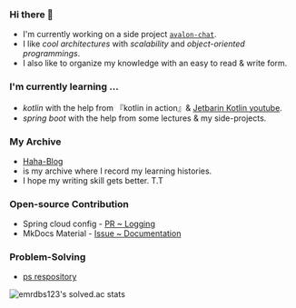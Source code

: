### Hi there 👋
- I'm currently working on a side project [`avalon-chat`](https://github.com/avalon-202n).
- I like *cool architectures* with *scalability* and *object-oriented programmings*.
- I also like to organize my knowledge with an easy to read & write form.

### I'm currently learning ...
- *kotlin* with the help from 『kotlin in action』& [Jetbarin Kotlin youtube](https://www.youtube.com/@Kotlin).
- *spring boot* with the help from some lectures & my side-projects.
  
### My Archive
- [Haha-Blog](https://ndy2.github.io/Haha-Blog/)
- is my archive where I record my learning histories.
- I hope my writing skill gets better. T.T

### Open-source Contribution
- Spring cloud config - [PR ~ Logging](https://github.com/spring-cloud/spring-cloud-config/pull/2162)
- MkDocs Material - [Issue ~ Documentation ](https://github.com/squidfunk/mkdocs-material/issues/5086)

### Problem-Solving
- [ps respository](https://github/ndy2/coding-test)

![emrdbs123's solved.ac stats](https://github-readme-solvedac.hyp3rflow.vercel.app/api/?handle=emrdbs123)
